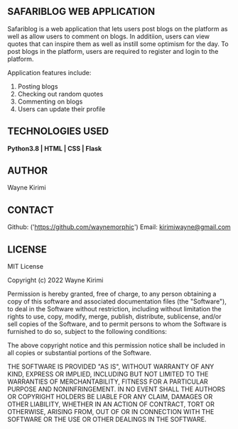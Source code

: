 ## SAFARIBLOG WEB APPLICATION
Safariblog is a web application that lets users post blogs on the platform as well as allow users to comment on blogs. In additiion, users can view quotes that can inspire them as well as instill some optimism for the day. To post blogs in the platform, users are required to register and login to the platform.

Application features include:
1. Posting blogs
2. Checking out random quotes
3. Commenting on blogs
4. Users can update their profile

## TECHNOLOGIES USED
**Python3.8 | HTML | CSS | Flask**

## AUTHOR
Wayne Kirimi

## CONTACT
Github: ('https://github.com/waynemorphic')
Email: kirimiwayne@gmail.com

## LICENSE
MIT License

Copyright (c) 2022 Wayne Kirimi

Permission is hereby granted, free of charge, to any person obtaining a copy
of this software and associated documentation files (the "Software"), to deal
in the Software without restriction, including without limitation the rights
to use, copy, modify, merge, publish, distribute, sublicense, and/or sell
copies of the Software, and to permit persons to whom the Software is
furnished to do so, subject to the following conditions:

The above copyright notice and this permission notice shall be included in all
copies or substantial portions of the Software.

THE SOFTWARE IS PROVIDED "AS IS", WITHOUT WARRANTY OF ANY KIND, EXPRESS OR
IMPLIED, INCLUDING BUT NOT LIMITED TO THE WARRANTIES OF MERCHANTABILITY,
FITNESS FOR A PARTICULAR PURPOSE AND NONINFRINGEMENT. IN NO EVENT SHALL THE
AUTHORS OR COPYRIGHT HOLDERS BE LIABLE FOR ANY CLAIM, DAMAGES OR OTHER
LIABILITY, WHETHER IN AN ACTION OF CONTRACT, TORT OR OTHERWISE, ARISING FROM,
OUT OF OR IN CONNECTION WITH THE SOFTWARE OR THE USE OR OTHER DEALINGS IN THE
SOFTWARE.